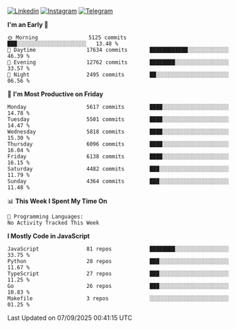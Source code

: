 [![Linkedin](https://img.shields.io/badge/-Archie-blue?style=flat-square&labelColor=gray&logo=Linkedin&logoColor=white&link=https://www.linkedin.com/in/archisdi)](https://www.linkedin.com/in/archisdi)
[![Instagram](https://img.shields.io/badge/-@archisdi-orange?style=flat-square&labelColor=gray&logo=Instagram&logoColor=white&link=https://www.instagram.com/archisdi)](https://www.instagram.com/archisdi)
[![Telegram](https://img.shields.io/badge/-aai-informational?style=flat-square&labelColor=gray&logo=telegram&logoColor=white&link=https://t.me/archisdi)](https://t.me/archisdi)

<!--START_SECTION:waka-->
**I'm an Early 🐤** 

```text
🌞 Morning                5125 commits        ███░░░░░░░░░░░░░░░░░░░░░░   13.48 % 
🌆 Daytime                17634 commits       ████████████░░░░░░░░░░░░░   46.39 % 
🌃 Evening                12762 commits       ████████░░░░░░░░░░░░░░░░░   33.57 % 
🌙 Night                  2495 commits        ██░░░░░░░░░░░░░░░░░░░░░░░   06.56 % 
```
📅 **I'm Most Productive on Friday** 

```text
Monday                   5617 commits        ████░░░░░░░░░░░░░░░░░░░░░   14.78 % 
Tuesday                  5501 commits        ████░░░░░░░░░░░░░░░░░░░░░   14.47 % 
Wednesday                5818 commits        ████░░░░░░░░░░░░░░░░░░░░░   15.30 % 
Thursday                 6096 commits        ████░░░░░░░░░░░░░░░░░░░░░   16.04 % 
Friday                   6138 commits        ████░░░░░░░░░░░░░░░░░░░░░   16.15 % 
Saturday                 4482 commits        ███░░░░░░░░░░░░░░░░░░░░░░   11.79 % 
Sunday                   4364 commits        ███░░░░░░░░░░░░░░░░░░░░░░   11.48 % 
```


📊 **This Week I Spent My Time On** 

```text
💬 Programming Languages: 
No Activity Tracked This Week
```

**I Mostly Code in JavaScript** 

```text
JavaScript               81 repos            ████████░░░░░░░░░░░░░░░░░   33.75 % 
Python                   28 repos            ███░░░░░░░░░░░░░░░░░░░░░░   11.67 % 
TypeScript               27 repos            ███░░░░░░░░░░░░░░░░░░░░░░   11.25 % 
Go                       26 repos            ███░░░░░░░░░░░░░░░░░░░░░░   10.83 % 
Makefile                 3 repos             ░░░░░░░░░░░░░░░░░░░░░░░░░   01.25 % 
```




 Last Updated on 07/09/2025 00:41:15 UTC
<!--END_SECTION:waka-->
